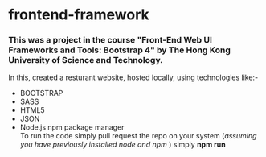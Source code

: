 # frontend-framework 
### This was a project in the course "Front-End Web UI Frameworks and Tools: Bootstrap 4" by The Hong Kong University of Science and Technology.
In this, created a resturant website, hosted locally, using technologies like:-
<ul>
  <li>BOOTSTRAP</li>
  <li>SASS</li>
  <li>HTML5</li>
  <li>JSON</li>
  <li>Node.js npm package manager</li>
To run the code simply pull request the repo on your system (<em>assuming you have previously installed node and npm</em> ) simply <b>npm run<b>
